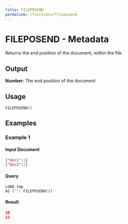 ```yaml
---
title: FILEPOSEND
permalink: /functions/fileposend
---
```


# FILEPOSEND - Metadata

Returns the end position of the document, within the file.


## Output

**Number:** The end position of the document

## Usage

```joda
FILEPOSEND()
```

## Examples

### Example 1

#### Input Document
```json
{"doc1":1} 
{"doc2":2}
```


#### Query
```joda
LOAD tmp
AS ('': FILEPOSEND())
```
#### Result
```json
10
22
```


